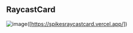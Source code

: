 ## RaycastCard
![image](https://github.com/user-attachments/assets/00752ab4-3d1a-40ee-a158-bf1076319ca4)([https://spikesraycastcard.vercel.app/])
